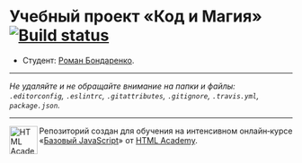 # Учебный проект «Код и Магия» [![Build status][travis-image]][travis-url]

* Студент: [Роман Бондаренко](https://up.htmlacademy.ru/javascript/11/user/350991).

---

_Не удаляйте и не обращайте внимание на папки и файлы:_<br>
_`.editorconfig`, `.eslintrc`, `.gitattributes`, `.gitignore`, `.travis.yml`, `package.json`._

---

<a href="https://htmlacademy.ru/intensive/javascript"><img align="left" width="50" height="50" title="HTML Academy" src="https://up.htmlacademy.ru/static/img/intensive/javascript/logo-for-github.svg"></a>

Репозиторий создан для обучения на интенсивном онлайн‑курсе «[Базовый JavaScript](https://htmlacademy.ru/intensive/javascript)» от [HTML Academy](https://htmlacademy.ru).

[travis-image]: https://travis-ci.org/htmlacademy-javascript/350991-code-and-magick.svg?branch=master
[travis-url]: https://travis-ci.org/htmlacademy-javascript/350991-code-and-magick
